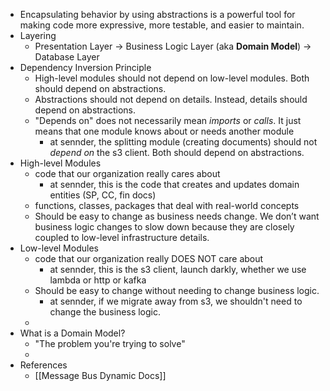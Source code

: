 - Encapsulating behavior by using abstractions is a powerful tool for making code more expressive, more testable, and easier to maintain.
- Layering
	- Presentation Layer -> Business Logic Layer (aka **Domain Model**) -> Database Layer
- Dependency Inversion Principle
	- High-level modules should not depend on low-level modules. Both should depend on abstractions.
	- Abstractions should not depend on details. Instead, details should depend on abstractions.
	- "Depends on" does not necessarily mean *imports* or *calls*. It just means that one module knows about or needs another module
		- at sennder, the splitting module (creating documents) should not *depend on* the s3 client. Both should depend on abstractions.
- High-level Modules
	- code that our organization really cares about
		- at sennder, this is the code that creates and updates domain entities (SP, CC, fin docs)
	- functions, classes, packages that deal with real-world concepts
	- Should be easy to change as business needs change. We don’t want business logic changes to slow down because they are closely coupled to low-level infrastructure details.
- Low-level Modules
	- code that our organization really DOES NOT care about
		- at sennder, this is the s3 client, launch darkly, whether we use lambda or http or kafka
	- Should be easy to change without needing to change business logic.
		- at sennder, if we migrate away from s3, we shouldn't need to change the business logic.
	-
- What is a Domain Model?
	- "The problem you're trying to solve"
	-
- References
	- [[Message Bus Dynamic Docs]]